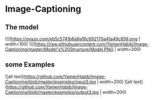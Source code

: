 # Image-Captioning
## The model
![](https://gyazo.com/eb5c5741b6a9a16c692170a41a49c858.png | width=100)
![](https://raw.githubusercontent.com/YamenHabib/Image-Captioning/master/Model's%20Structure/Model.PNG | width=200)

## some Examples
![alt text](https://github.com/YamenHabib/Image-Captioning/blob/master/examples/input3.jpg  | width=200)
![alt text](https://github.com/YamenHabib/Image-Captioning/blob/master/examples/output3.jpg  | width=200)
